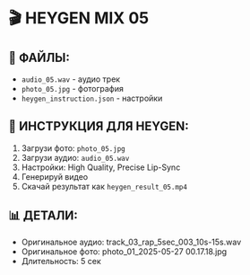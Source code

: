 # 🎬 HEYGEN MIX 05

## 📁 ФАЙЛЫ:
- `audio_05.wav` - аудио трек
- `photo_05.jpg` - фотография
- `heygen_instruction.json` - настройки

## 🚀 ИНСТРУКЦИЯ ДЛЯ HEYGEN:
1. Загрузи фото: `photo_05.jpg`
2. Загрузи аудио: `audio_05.wav`
3. Настройки: High Quality, Precise Lip-Sync
4. Генерируй видео
5. Скачай результат как `heygen_result_05.mp4`

## 📊 ДЕТАЛИ:
- Оригинальное аудио: track_03_rap_5sec_003_10s-15s.wav
- Оригинальное фото: photo_01_2025-05-27 00.17.18.jpg
- Длительность: 5 сек
